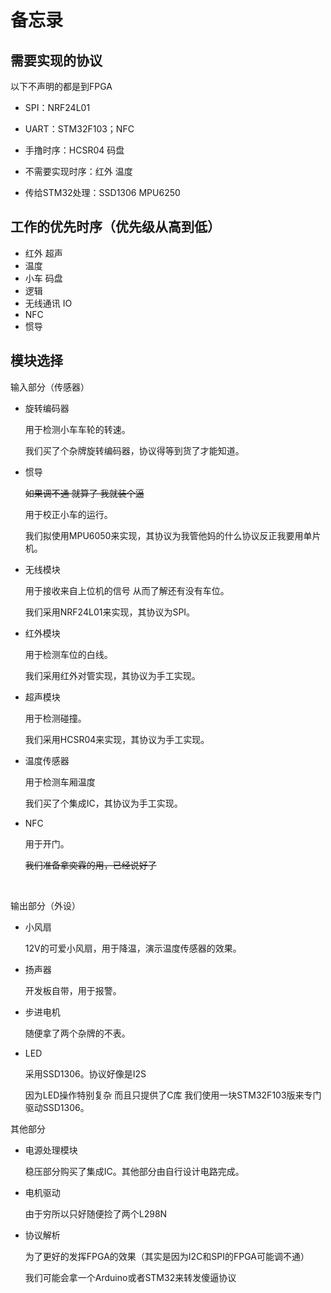 # 备忘录

## 需要实现的协议

以下不声明的都是到FPGA

- SPI：NRF24L01


- UART：STM32F103；NFC


- 手撸时序：HCSR04 码盘


- 不需要实现时序：红外 温度


- 传给STM32处理：SSD1306 MPU6250

## 工作的优先时序（优先级从高到低）

- 红外 超声
- 温度
- 小车 码盘
- 逻辑
- 无线通讯 IO
- NFC
- 惯导

## 模块选择

输入部分（传感器）

- 旋转编码器

  用于检测小车车轮的转速。

  我们买了个杂牌旋转编码器，协议得等到货了才能知道。

- 惯导

  ~~如果调不通 就算了 我就装个逼~~ 

  用于校正小车的运行。

  我们拟使用MPU6050来实现，其协议为我管他妈的什么协议反正我要用单片机。


- 无线模块

  用于接收来自上位机的信号 从而了解还有没有车位。

  我们采用NRF24L01来实现，其协议为SPI。

- 红外模块

  用于检测车位的白线。

  我们采用红外对管实现，其协议为手工实现。

- 超声模块

  用于检测碰撞。

  我们采用HCSR04来实现，其协议为手工实现。

- 温度传感器

  用于检测车厢温度

  我们买了个集成IC，其协议为手工实现。

- NFC

  用于开门。

  ~~我们准备拿奕霖的用，已经说好了~~

  ​

输出部分（外设）

- 小风扇

  12V的可爱小风扇，用于降温，演示温度传感器的效果。

- 扬声器

  开发板自带，用于报警。

- 步进电机

  随便拿了两个杂牌的不表。

- LED

  采用SSD1306。协议好像是I2S

  因为LED操作特别复杂 而且只提供了C库 我们使用一块STM32F103版来专门驱动SSD1306。

其他部分

- 电源处理模块

  稳压部分购买了集成IC。其他部分由自行设计电路完成。

- 电机驱动

  由于穷所以只好随便捡了两个L298N

- 协议解析

  为了更好的发挥FPGA的效果（其实是因为I2C和SPI的FPGA可能调不通）

  我们可能会拿一个Arduino或者STM32来转发傻逼协议